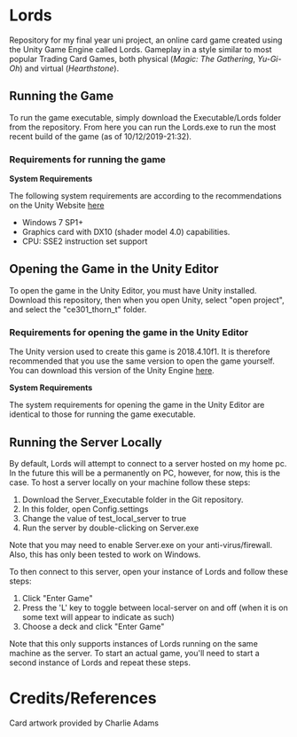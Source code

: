 # Lords
Repository for my final year uni project, an online card game created using the Unity Game Engine called Lords. Gameplay in a style similar to most popular Trading Card Games, both physical (*Magic: The Gathering*, *Yu-Gi-Oh*) and virtual (*Hearthstone*).

## Running the Game
To run the game executable, simply download the Executable/Lords folder from the repository. From here you can run the Lords.exe to run the most recent build of the game (as of 10/12/2019-21:32).

### Requirements for running the game
**System Requirements**

The following system requirements are according to the recommendations on the Unity Website [here](https://unity3d.com/unity/system-requirements)
*  Windows 7 SP1+
*  Graphics card with DX10 (shader model 4.0) capabilities.
*  CPU: SSE2 instruction set support

## Opening the Game in the Unity Editor
To open the game in the Unity Editor, you must have Unity installed. Download this repository, then when you open Unity, select "open project", and select the "ce301\_thorn\_t" folder.

### Requirements for opening the game in the Unity Editor
The Unity version used to create this game is 2018.4.10f1. It is therefore recommended that you use the same version to open the game yourself. You can download this version of the Unity Engine [here](https://unity3d.com/get-unity/download?thank-you=update&download_nid=63055&os=Win).

**System Requirements**

The system requirements for opening the game in the Unity Editor are identical to those for running the game executable.

## Running the Server Locally

By default, Lords will attempt to connect to a server hosted on my home pc. In the future this will be a permanently on PC, however, for now, this is the case. To host a server locally on your machine follow these steps:

1) Download the Server_Executable folder in the Git repository.
2) In this folder, open Config.settings
3) Change the value of test_local_server to true
4) Run the server by double-clicking on Server.exe

Note that you may need to enable Server.exe on your anti-virus/firewall. Also, this has only been tested to work on Windows.


To then connect to this server, open your instance of Lords and follow these steps:

1) Click "Enter Game"
2) Press the 'L' key to toggle between local-server on and off (when it is on some text will appear to indicate as such)
3) Choose a deck and click "Enter Game"

Note that this only supports instances of Lords running on the same machine as the server. To start an actual game, you'll need to start a second instance of Lords and repeat these steps.

# Credits/References

Card artwork provided by Charlie Adams